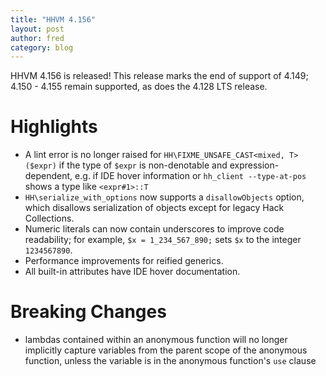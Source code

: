 ```yaml
---
title: "HHVM 4.156"
layout: post
author: fred
category: blog
---
```


HHVM 4.156 is released! This release marks the end of support of 4.149; 4.150 -
4.155 remain supported, as does the 4.128 LTS release.

# Highlights

- A lint error is no longer raised for `HH\FIXME_UNSAFE_CAST<mixed, T>($expr)`
  if the type of `$expr` is non-denotable and expression-dependent, e.g. if
  IDE hover information or `hh_client --type-at-pos` shows a type like
  `<expr#1>::T`
- `HH\serialize_with_options` now supports a `disallowObjects` option, which
  disallows serialization of objects except for legacy Hack Collections.
- Numeric literals can now contain underscores to improve code readability;
  for example, `$x = 1_234_567_890;` sets `$x` to the integer `1234567890`.
- Performance improvements for reified generics.
- All built-in attributes have IDE hover documentation.

# Breaking Changes

- lambdas contained within an anonymous function will no longer implicitly
  capture variables from the parent scope of the anonymous function, unless the
  variable is in the anonymous function's `use` clause
